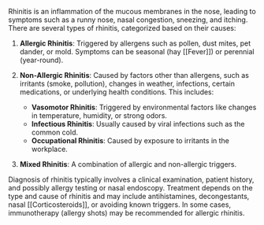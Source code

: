 Rhinitis is an inflammation of the mucous membranes in the nose, leading to symptoms such as a runny nose, nasal congestion, sneezing, and itching. There are several types of rhinitis, categorized based on their causes:

1. **Allergic Rhinitis**: Triggered by allergens such as pollen, dust mites, pet dander, or mold. Symptoms can be seasonal (hay [[Fever]]) or perennial (year-round).

2. **Non-Allergic Rhinitis**: Caused by factors other than allergens, such as irritants (smoke, pollution), changes in weather, infections, certain medications, or underlying health conditions. This includes:
   - **Vasomotor Rhinitis**: Triggered by environmental factors like changes in temperature, humidity, or strong odors.
   - **Infectious Rhinitis**: Usually caused by viral infections such as the common cold.
   - **Occupational Rhinitis**: Caused by exposure to irritants in the workplace.

3. **Mixed Rhinitis**: A combination of allergic and non-allergic triggers.

Diagnosis of rhinitis typically involves a clinical examination, patient history, and possibly allergy testing or nasal endoscopy. Treatment depends on the type and cause of rhinitis and may include antihistamines, decongestants, nasal [[Corticosteroids]], or avoiding known triggers. In some cases, immunotherapy (allergy shots) may be recommended for allergic rhinitis.